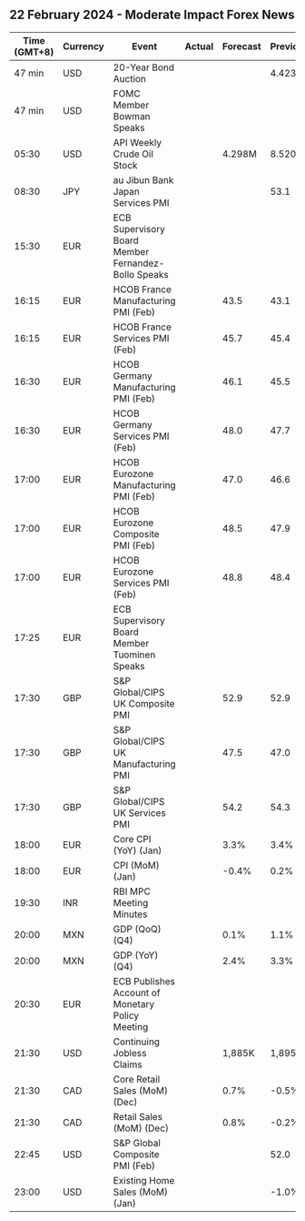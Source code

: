 ## 22 February 2024 - Moderate Impact Forex News

| Time (GMT+8) | Currency | Event | Actual | Forecast | Previous |
|------|----------|-------|--------|----------|----------|
| 47 min | USD | 20-Year Bond Auction |  |  | 4.423% |
| 47 min | USD | FOMC Member Bowman Speaks |  |  |  |
| 05:30 | USD | API Weekly Crude Oil Stock |  | 4.298M | 8.520M |
| 08:30 | JPY | au Jibun Bank Japan Services PMI |  |  | 53.1 |
| 15:30 | EUR | ECB Supervisory Board Member Fernandez-Bollo Speaks |  |  |  |
| 16:15 | EUR | HCOB France Manufacturing PMI (Feb) |  | 43.5 | 43.1 |
| 16:15 | EUR | HCOB France Services PMI (Feb) |  | 45.7 | 45.4 |
| 16:30 | EUR | HCOB Germany Manufacturing PMI (Feb) |  | 46.1 | 45.5 |
| 16:30 | EUR | HCOB Germany Services PMI (Feb) |  | 48.0 | 47.7 |
| 17:00 | EUR | HCOB Eurozone Manufacturing PMI (Feb) |  | 47.0 | 46.6 |
| 17:00 | EUR | HCOB Eurozone Composite PMI (Feb) |  | 48.5 | 47.9 |
| 17:00 | EUR | HCOB Eurozone Services PMI (Feb) |  | 48.8 | 48.4 |
| 17:25 | EUR | ECB Supervisory Board Member Tuominen Speaks |  |  |  |
| 17:30 | GBP | S&P Global/CIPS UK Composite PMI |  | 52.9 | 52.9 |
| 17:30 | GBP | S&P Global/CIPS UK Manufacturing PMI |  | 47.5 | 47.0 |
| 17:30 | GBP | S&P Global/CIPS UK Services PMI |  | 54.2 | 54.3 |
| 18:00 | EUR | Core CPI (YoY) (Jan) |  | 3.3% | 3.4% |
| 18:00 | EUR | CPI (MoM) (Jan) |  | -0.4% | 0.2% |
| 19:30 | INR | RBI MPC Meeting Minutes |  |  |  |
| 20:00 | MXN | GDP (QoQ) (Q4) |  | 0.1% | 1.1% |
| 20:00 | MXN | GDP (YoY) (Q4) |  | 2.4% | 3.3% |
| 20:30 | EUR | ECB Publishes Account of Monetary Policy Meeting |  |  |  |
| 21:30 | USD | Continuing Jobless Claims |  | 1,885K | 1,895K |
| 21:30 | CAD | Core Retail Sales (MoM) (Dec) |  | 0.7% | -0.5% |
| 21:30 | CAD | Retail Sales (MoM) (Dec) |  | 0.8% | -0.2% |
| 22:45 | USD | S&P Global Composite PMI (Feb) |  |  | 52.0 |
| 23:00 | USD | Existing Home Sales (MoM) (Jan) |  |  | -1.0% |
